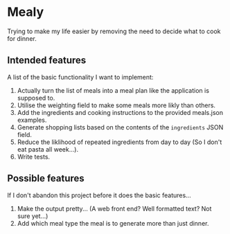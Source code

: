 # Mealy

Trying to make my life easier by removing the need to decide what to cook for dinner.

## Intended features

A list of the basic functionality I want to implement:
1. Actually turn the list of meals into a meal plan like the application is supposed to.
2. Utilise the weighting field to make some meals more likly than others.
3. Add the ingredients and cooking instructions to the provided meals.json examples.
4. Generate shopping lists based on the contents of the `ingredients` JSON field.
5. Reduce the liklihood of repeated ingredients from day to day (So I don't eat pasta all week...).
6. Write tests.

## Possible features

If I don't abandon this project before it does the basic features...
1. Make the output pretty... (A web front end? Well formatted text? Not sure yet...)
2. Add which meal type the meal is to generate more than just dinner.
